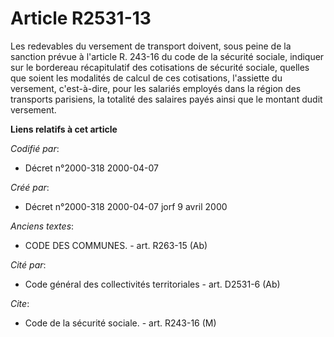 # Article R2531-13

Les redevables du versement de transport doivent, sous peine de la sanction prévue à l'article R. 243-16 du code de la
sécurité sociale, indiquer sur le bordereau récapitulatif des cotisations de sécurité sociale, quelles que soient les
modalités de calcul de ces cotisations, l'assiette du versement, c'est-à-dire, pour les salariés employés dans la région des
transports parisiens, la totalité des salaires payés ainsi que le montant dudit versement.

**Liens relatifs à cet article**

_Codifié par_:

  - Décret n°2000-318 2000-04-07

_Créé par_:

  - Décret n°2000-318 2000-04-07 jorf 9 avril 2000

_Anciens textes_:

  - CODE DES COMMUNES. - art. R263-15 (Ab)

_Cité par_:

  - Code général des collectivités territoriales - art. D2531-6 (Ab)

_Cite_:

  - Code de la sécurité sociale. - art. R243-16 (M)
